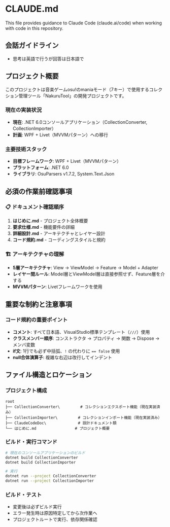 # CLAUDE.md

This file provides guidance to Claude Code (claude.ai/code) when working with code in this repository.

## 会話ガイドライン

- 思考は英語で行うが回答は日本語で

## プロジェクト概要

このプロジェクトは音楽ゲームosu!のmaniaモード（7キー）で使用するコレクション管理ツール「NakuruTool」の開発プロジェクトです。

### 現在の実装状況
- **現在**: .NET 6.0コンソールアプリケーション（CollectionConverter, CollectionImporter）
- **計画**: WPF + Livet（MVVMパターン）への移行

### 主要技術スタック
- **目標フレームワーク**: WPF + Livet（MVVMパターン）
- **プラットフォーム**: .NET 6.0
- **ライブラリ**: OsuParsers v1.7.2, System.Text.Json

## 必須の作業前確認事項

### 📋 ドキュメント確認順序
1. **はじめに.md** - プロジェクト全体概要
2. **要求仕様.md** - 機能要件の詳細
3. **詳細設計.md** - アーキテクチャとレイヤー設計
4. **コード規約.md** - コーディングスタイルと規約

### 🏗️ アーキテクチャの理解
- **5層アーキテクチャ**: View → ViewModel → Feature → Model + Adapter
- **レイヤー間ルール**: Model層とViewModel層は直接参照せず、Feature層を介する
- **MVVMパターン**: Livetフレームワークを使用

## 重要な制約と注意事項

### コード規約の重要ポイント
- **コメント**: すべて日本語、VisualStudio標準テンプレート（`///`）使用
- **クラスメンバー順序**: コンストラクタ → プロパティ → 関数 → Dispose → メンバ変数
- **if文**: 1行でも必ず中括弧、`!` の代わりに `== false` 使用
- **null合体演算子**: 複雑な右辺は改行してインデント

## ファイル構造とロケーション

### プロジェクト構成
```
root
├── CollectionConverter\         # コレクションエクスポート機能（現在実装済み）
├── CollectionImporter\         # コレクションインポート機能（現在実装済み）
├── ClaudeCodeDoc\              # 設計ドキュメント類
└── はじめに.md                 # プロジェクト概要
```

### ビルド・実行コマンド
```bash
# 現在のコンソールアプリケーションのビルド
dotnet build CollectionConverter
dotnet build CollectionImporter

# 実行
dotnet run --project CollectionConverter
dotnet run --project CollectionImporter
```

### ビルド・テスト
- 変更後は必ずビルド実行
- エラー発生時は原因特定してから次作業へ
- プロジェクトルートで実行、依存関係確認
